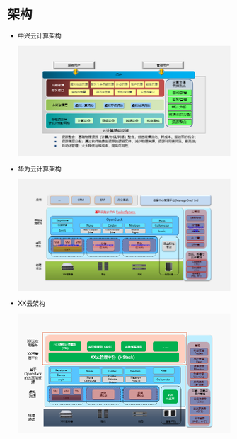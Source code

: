 # 架构

- 中兴云计算架构

  ![中兴](_images/1.png)



- 华为云计算架构

  ![华为](_images/2.png)




- XX云架构

  ![XX](_images/3.png)

